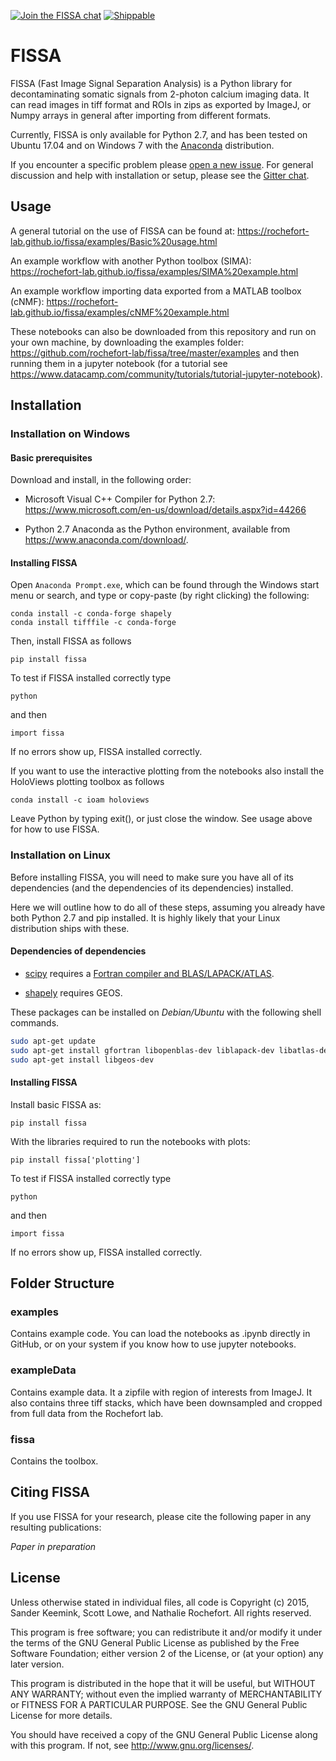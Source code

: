 [![Join the FISSA chat](https://badges.gitter.im/Join%20Chat.svg)](https://gitter.im/rochefort-lab/fissa)
[![Shippable](https://img.shields.io/shippable/56391d7a1895ca4474227917.svg)](https://app.shippable.com/projects/56391d7a1895ca4474227917)

FISSA
=====

FISSA (Fast Image Signal Separation Analysis) is a Python library for decontaminating
somatic signals from 2-photon calcium imaging data.
It can read images in tiff format and ROIs in zips as exported by ImageJ, or Numpy arrays
in general after importing from different formats.

Currently, FISSA is only available for Python 2.7, and has been tested on
Ubuntu 17.04 and on Windows 7 with the
[Anaconda](https://www.anaconda.com/download/#linux) distribution.

If you encounter a specific problem please
[open a new issue](https://github.com/rochefort-lab/fissa/issues/new).
For general discussion and help with installation or setup, please see the
[Gitter chat](https://gitter.im/rochefort-lab/fissa).

Usage
-----
A general tutorial on the use of FISSA can be found at:
<https://rochefort-lab.github.io/fissa/examples/Basic%20usage.html>

An example workflow with another Python toolbox (SIMA):
<https://rochefort-lab.github.io/fissa/examples/SIMA%20example.html>

An example workflow importing data exported from a MATLAB toolbox (cNMF):
<https://rochefort-lab.github.io/fissa/examples/cNMF%20example.html>

These notebooks can also be downloaded from this repository and run on your own machine, by downloading the examples folder: <https://github.com/rochefort-lab/fissa/tree/master/examples>
and then running them in a jupyter notebook (for a tutorial see https://www.datacamp.com/community/tutorials/tutorial-jupyter-notebook).

Installation
------------
### Installation on Windows
#### Basic prerequisites
Download and install, in the following order:
* Microsoft Visual C++ Compiler for Python 2.7: <https://www.microsoft.com/en-us/download/details.aspx?id=44266>

* Python 2.7 Anaconda as the Python environment, available from
<https://www.anaconda.com/download/>.


#### Installing FISSA
Open `Anaconda Prompt.exe`, which can be found through the Windows
start menu or search, and type or copy-paste (by right clicking) the following:

```
conda install -c conda-forge shapely 
conda install tifffile -c conda-forge
```

Then, install FISSA as follows

```
pip install fissa
```
To test if FISSA installed correctly type
```
python
```
and then
```
import fissa
```
If no errors show up, FISSA installed correctly. 

If you want to use the interactive plotting from the notebooks also install
the HoloViews plotting toolbox as follows

```
conda install -c ioam holoviews
```

Leave Python by typing exit(), or just close the window. See usage above for how to use FISSA.

### Installation on Linux

Before installing FISSA, you will need to make sure you have all of its dependencies
(and the dependencies of its dependencies) installed.

Here we will outline how to do all of these steps, assuming you already have both
Python 2.7 and pip installed. It is highly likely that your Linux distribution ships with these.

#### Dependencies of dependencies
* [scipy](https://pypi.python.org/pypi/scipy/) requires a
  [Fortran compiler and BLAS/LAPACK/ATLAS](http://www.scipy.org/scipylib/building/linux.html#installation-from-source).

* [shapely](https://pypi.python.org/pypi/Shapely) requires GEOS.

These packages can be installed on *Debian/Ubuntu* with the following shell
commands.

```bash
sudo apt-get update
sudo apt-get install gfortran libopenblas-dev liblapack-dev libatlas-dev libatlas-base-dev
sudo apt-get install libgeos-dev
```

#### Installing FISSA
Install basic FISSA as:

```
pip install fissa
```

With the libraries required to run the notebooks with plots:

```
pip install fissa['plotting']
```

To test if FISSA installed correctly type
```
python
```
and then
```
import fissa
```
If no errors show up, FISSA installed correctly.

Folder Structure
----------------

### examples
Contains example code. You can load the notebooks as .ipynb directly in GitHub,
or on your system if you know how to use jupyter notebooks.

### exampleData
Contains example data. It a zipfile with region of interests from ImageJ.
It also contains three tiff stacks, which have been downsampled and cropped
from full data from the Rochefort lab.

### fissa
Contains the toolbox.


Citing FISSA
------------

If you use FISSA for your research, please cite the following paper
in any resulting publications:

_Paper in preparation_


License
-------

Unless otherwise stated in individual files, all code is
Copyright (c) 2015, Sander Keemink, Scott Lowe, and Nathalie Rochefort.
All rights reserved.

This program is free software; you can redistribute it and/or
modify it under the terms of the GNU General Public License
as published by the Free Software Foundation; either version 2
of the License, or (at your option) any later version.

This program is distributed in the hope that it will be useful,
but WITHOUT ANY WARRANTY; without even the implied warranty of
MERCHANTABILITY or FITNESS FOR A PARTICULAR PURPOSE.  See the
GNU General Public License for more details.

You should have received a copy of the GNU General Public License
along with this program.  If not, see <http://www.gnu.org/licenses/>.
